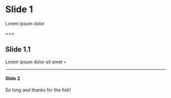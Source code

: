 # Slide 1

Lorem ipsum dolor

+++

## Slide 1.1

Lorem ipsum dolor sit amet
:skull:

---

#### Slide 2

So long and thanks for the fish!
